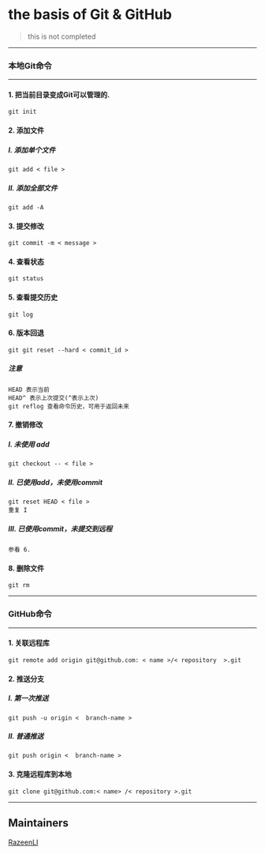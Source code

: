 # the basis of Git & GitHub
> this is not completed

***
### 本地Git命令
***
#### 1. 把当前目录变成Git可以管理的.
	git init
#### 2. 添加文件
##### I. 添加单个文件
	git add < file >
##### II. 添加全部文件
	git add -A
#### 3. 提交修改
	git commit -m < message >
#### 4. 查看状态
	git status
#### 5. 查看提交历史
	git log
#### 6. 版本回退
	git git reset --hard < commit_id >
##### 注意
	HEAD 表示当前
	HEAD^ 表示上次提交(^表示上次)
	git reflog 查看命令历史，可用于返回未来
#### 7. 撤销修改
##### I. 未使用 add
	git checkout -- < file >
##### II. 已使用add，未使用commit
	git reset HEAD < file >
	重复 I
##### III. 已使用commit，未提交到远程
	参看 6.
#### 8. 删除文件
	git rm
***
### GitHub命令
***
#### 1. 关联远程库
	git remote add origin git@github.com: < name >/< repository  >.git
#### 2. 推送分支
##### I. 第一次推送
	git push -u origin <  branch-name >
##### II. 普通推送
	git push origin <  branch-name >
#### 3. 克隆远程库到本地
	git clone git@github.com:< name> /< repository >.git
***
## Maintainers
 
[RazeenLI](https://github.com/RazeenLI)
